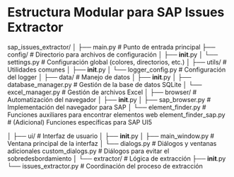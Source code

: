 # Estructura Modular para SAP Issues Extractor
sap_issues_extractor/
│
├── main.py                       # Punto de entrada principal
├── config/                       # Directorio para archivos de configuración
│   ├── __init__.py
│   └── settings.py               # Configuración global (colores, directorios, etc.)
│
├── utils/                        # Utilidades comunes
│   ├── __init__.py
│   └── logger_config.py          # Configuración del logger
│
├── data/                         # Manejo de datos
│   ├── __init__.py
│   ├── database_manager.py       # Gestión de la base de datos SQLite
│   └── excel_manager.py          # Gestión de archivos Excel
│
├── browser/                      # Automatización del navegador
│   ├── __init__.py
│   ├── sap_browser.py            # Implementación del navegador para SAP
│   └── element_finder.py         # Funciones auxiliares para encontrar elementos web
        element_finder_sap.py     # (Adicional) Funciones específicas para SAP UI5
        
│
├── ui/                           # Interfaz de usuario
│   ├── __init__.py
│   ├── main_window.py            # Ventana principal de la interfaz
│   └── dialogs.py                # Diálogos y ventanas adicionales
        custom_dialogs.py         # Diálogos para evitar el sobredesbordamiento
│
└── extractor/                    # Lógica de extracción
    ├── __init__.py
    └── issues_extractor.py       # Coordinación del proceso de extracción
